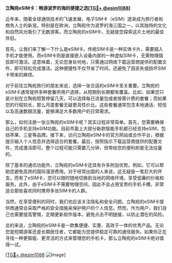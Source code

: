 **立陶宛eSIM卡：畅游波罗的海的便捷之选[[TG💪+ @esim1088](https://t.me/s/esim1088)]**

近年来，随着全球通信技术的飞速发展，电子SIM卡（eSIM）逐渐成为旅行者和商务人士的新宠。特别是在欧洲，立陶宛作为波罗的海三国之一，以其独特的文化和自然风光吸引了无数游客。而立陶宛的eSIM卡，无疑是您探索这片土地的最佳伴侣。

首先，让我们来了解一下什么是eSIM卡。传统SIM卡是一种实体卡片，需要插入手机才能使用。而eSIM卡则是直接嵌入设备内部的一种虚拟SIM卡，无需物理插拔即可激活。这意味着，无论您身处何地，只需通过网络下载运营商提供的配置文件，即可轻松完成激活。这种便捷性不仅节省了时间，还避免了因丢失或损坏SIM卡带来的麻烦。

对于前往立陶宛旅行的朋友来说，选择一张合适的eSIM卡至关重要。立陶宛的eSIM卡通常提供多种套餐供用户选择，从短期到长期都有覆盖。比如，如果您只是计划在立陶宛短暂停留几天，可以选择每日流量包或者按需计费的套餐；而如果您的行程较长，那么月度套餐无疑更具性价比。这些套餐通常包含本地通话、短信以及高速数据流量，能够满足大多数用户的日常需求。

那么，如何注册一张立陶宛的eSIM卡呢？其实过程非常简单。首先，您需要确保自己的手机支持eSIM功能。目前市面上大部分新款智能手机都已经支持eSIM，包括苹果、三星等品牌。接下来，访问立陶宛eSIM卡的官方网站或合作平台，根据提示输入个人信息并选择适合的套餐。最后，按照指示下载运营商提供的配置文件，完成激活即可。整个过程可能只需要几分钟，但带给您的便利却是无法估量的。

除了基本的通讯功能外，立陶宛的eSIM卡还具有许多附加优势。例如，它可以帮助您避免高昂的国际漫游费用。对于经常出国的人来说，这无疑是一笔巨大的开支。而有了eSIM卡，您可以随时随地切换到当地的网络环境，享受低廉的价格和服务。此外，由于eSIM卡不需要物理空间，因此不会占用宝贵的手机卡槽，非常适合那些喜欢同时携带多张SIM卡的人群。

当然，在享受便利的同时，我们也应该关注隐私和安全问题。立陶宛的eSIM卡提供商通常会采取严格的安全措施来保护用户的个人信息。然而，作为用户，我们自己也需要提高警惕，定期更新软件版本，避免点击不明链接，以防止潜在的风险。

总的来说，立陶宛的eSIM卡是一款集便捷、实惠、高效于一体的优秀产品。无论您是短期游客还是长期居住者，它都能为您提供稳定可靠的通信服务。如果你正在寻找一种更智能、更灵活的方式来管理您的手机卡，那么立陶宛的eSIM卡绝对值得一试。

[[TG💪+ @esim1088](https://t.me/s/esim1088) ![Image](https://i.postimg.cc/4NQfJmqS/Snipaste-2025-05-13-00-14-12.png)]